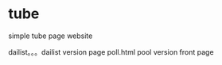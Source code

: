 # tube
simple tube page website

dailist。。。dailist version page
poll.html  pool version front page 
